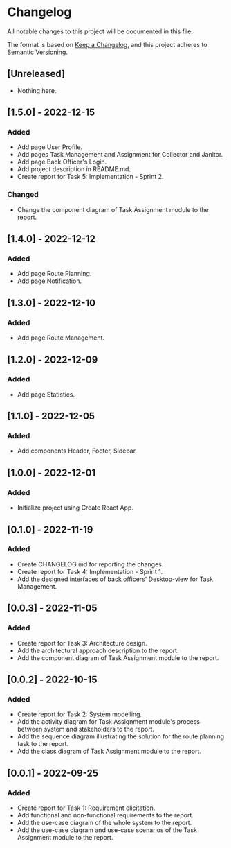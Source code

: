 # Changelog

All notable changes to this project will be documented in this file.

The format is based on [Keep a Changelog](https://keepachangelog.com/en/1.0.0/),
and this project adheres to [Semantic Versioning](https://semver.org/spec/v2.0.0.html).

## [Unreleased]

- Nothing here.

## [1.5.0] - 2022-12-15

### Added

- Add page User Profile.
- Add pages Task Management and Assignment for Collector and Janitor.
- Add page Back Officer's Login.
- Add project description in README.md.
- Create report for Task 5: Implementation - Sprint 2.

### Changed

- Change the component diagram of Task Assignment module to the report.

## [1.4.0] - 2022-12-12

### Added

- Add page Route Planning.
- Add page Notification.

## [1.3.0] - 2022-12-10

### Added

- Add page Route Management.

## [1.2.0] - 2022-12-09

### Added

- Add page Statistics.

## [1.1.0] - 2022-12-05

### Added

- Add components Header, Footer, Sidebar.

## [1.0.0] - 2022-12-01

### Added

- Initialize project using Create React App.

## [0.1.0] - 2022-11-19

### Added

- Create CHANGELOG.md for reporting the changes.
- Create report for Task 4: Implementation - Sprint 1.
- Add the designed interfaces of back officers' Desktop-view for Task Management. 

## [0.0.3] - 2022-11-05

### Added

- Create report for Task 3: Architecture design.
- Add the architectural approach description to the report.
- Add the component diagram of Task Assignment module to the report.

## [0.0.2] - 2022-10-15

### Added

- Create report for Task 2: System modelling.
- Add the activity diagram for Task Assignment module's process between system and stakeholders to the report.
- Add the sequence diagram illustrating the solution for the route planning task to the report.
- Add the class diagram of Task Assignment module to the report.

## [0.0.1] - 2022-09-25

### Added

- Create report for Task 1: Requirement elicitation.
- Add functional and non-functional requirements to the report.
- Add the use-case diagram of the whole system to the report.
- Add the use-case diagram and use-case scenarios of the Task Assignment module to the report.
